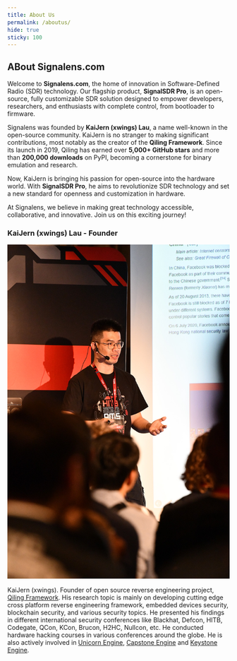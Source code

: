 ```yaml
---
title: About Us
permalink: /aboutus/
hide: true
sticky: 100
---
```


## ABout Signalens.com

Welcome to **Signalens.com**, the home of innovation in Software-Defined Radio (SDR) technology. Our flagship product, **SignalSDR Pro**, is an open-source, fully customizable SDR solution designed to empower developers, researchers, and enthusiasts with complete control, from bootloader to firmware.

Signalens was founded by **KaiJern (xwings) Lau**, a name well-known in the open-source community. KaiJern is no stranger to making significant contributions, most notably as the creator of the **Qiling Framework**. Since its launch in 2019, Qiling has earned over **5,000+ GitHub stars** and more than **200,000 downloads** on PyPI, becoming a cornerstone for binary emulation and research.

Now, KaiJern is bringing his passion for open-source into the hardware world. With **SignalSDR Pro**, he aims to revolutionize SDR technology and set a new standard for openness and customization in hardware.  

At Signalens, we believe in making great technology accessible, collaborative, and innovative. Join us on this exciting journey!


### KaiJern (xwings) Lau - Founder

![KaiJern Lau](https://github.com/signalens/theme.signalens.com/blob/master/images/xwings.jpg?raw=true)

KaiJern (xwings). Founder of open source reverse engineering project, [Qiling Framework](https://qiling.io). His research topic is mainly on developing cutting edge cross platform reverse engineering framework, embedded devices security, blockchain security, and various security topics. He presented his findings in different international security conferences like Blackhat, Defcon, HITB, Codegate, QCon, KCon, Brucon, H2HC, Nullcon, etc. He conducted hardware hacking courses in various conferences around the globe. He is also actively involved in [Unicorn Engine](https://unicorn-engine.org), [Capstone Engine](https://capstone-engine.org) and [Keystone Engine](https://keystone-engine.org).